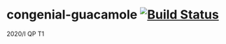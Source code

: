 # congenial-guacamole [![Build Status](https://travis-ci.org/masmangan/congenial-guacamole.svg?branch=master)](https://travis-ci.org/masmangan/congenial-guacamole)
2020/I QP T1
